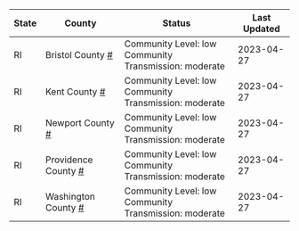 State | County | Status | Last Updated
--- | --- | --- | --- 
RI | Bristol County <a href="#bristol_county">#</a> | <a name="bristol_county"></a>Community Level: low<br/>Community Transmission: moderate | 2023-04-27
RI | Kent County <a href="#kent_county">#</a> | <a name="kent_county"></a>Community Level: low<br/>Community Transmission: moderate | 2023-04-27
RI | Newport County <a href="#newport_county">#</a> | <a name="newport_county"></a>Community Level: low<br/>Community Transmission: moderate | 2023-04-27
RI | Providence County <a href="#providence_county">#</a> | <a name="providence_county"></a>Community Level: low<br/>Community Transmission: moderate | 2023-04-27
RI | Washington County <a href="#washington_county">#</a> | <a name="washington_county"></a>Community Level: low<br/>Community Transmission: moderate | 2023-04-27
